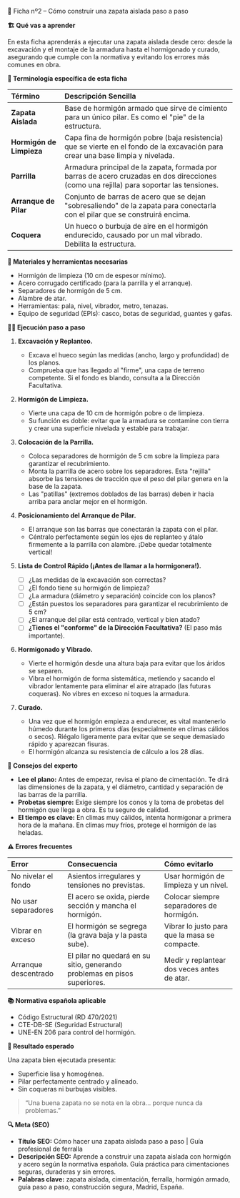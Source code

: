 🧱 Ficha nº2 – Cómo construir una zapata aislada paso a paso

**🏗️ Qué vas a aprender**

En esta ficha aprenderás a ejecutar una zapata aislada desde cero: desde la excavación y el montaje de la armadura hasta el hormigonado y curado, asegurando que cumple con la normativa y evitando los errores más comunes en obra.

**📖 Terminología específica de esta ficha**

| Término | Descripción Sencilla |
| :--- | :--- |
| **Zapata Aislada** | Base de hormigón armado que sirve de cimiento para un único pilar. Es como el "pie" de la estructura. |
| **Hormigón de Limpieza** | Capa fina de hormigón pobre (baja resistencia) que se vierte en el fondo de la excavación para crear una base limpia y nivelada. |
| **Parrilla** | Armadura principal de la zapata, formada por barras de acero cruzadas en dos direcciones (como una rejilla) para soportar las tensiones. |
| **Arranque de Pilar** | Conjunto de barras de acero que se dejan "sobresaliendo" de la zapata para conectarla con el pilar que se construirá encima. |
| **Coquera** | Un hueco o burbuja de aire en el hormigón endurecido, causado por un mal vibrado. Debilita la estructura. |

**🧱 Materiales y herramientas necesarias**

- Hormigón de limpieza (10 cm de espesor mínimo).
- Acero corrugado certificado (para la parrilla y el arranque).
- Separadores de hormigón de 5 cm.
- Alambre de atar.
- Herramientas: pala, nivel, vibrador, metro, tenazas.
- Equipo de seguridad (EPIs): casco, botas de seguridad, guantes y gafas.

**👷‍♂️ Ejecución paso a paso**

1.  **Excavación y Replanteo.**
    - Excava el hueco según las medidas (ancho, largo y profundidad) de los planos.
    - Comprueba que has llegado al "firme", una capa de terreno competente. Si el fondo es blando, consulta a la Dirección Facultativa.

2.  **Hormigón de Limpieza.**
    - Vierte una capa de 10 cm de hormigón pobre o de limpieza.
    - Su función es doble: evitar que la armadura se contamine con tierra y crear una superficie nivelada y estable para trabajar.

3.  **Colocación de la Parrilla.**
    - Coloca separadores de hormigón de 5 cm sobre la limpieza para garantizar el recubrimiento.
    - Monta la parrilla de acero sobre los separadores. Esta "rejilla" absorbe las tensiones de tracción que el peso del pilar genera en la base de la zapata.
    - Las "patillas" (extremos doblados de las barras) deben ir hacia arriba para anclar mejor en el hormigón.

4.  **Posicionamiento del Arranque de Pilar.**
    - El arranque son las barras que conectarán la zapata con el pilar.
    - Céntralo perfectamente según los ejes de replanteo y átalo firmemente a la parrilla con alambre. ¡Debe quedar totalmente vertical!

5.  **Lista de Control Rápido (¡Antes de llamar a la hormigonera!).**
    - [ ] ¿Las medidas de la excavación son correctas?
    - [ ] ¿El fondo tiene su hormigón de limpieza?
    - [ ] ¿La armadura (diámetro y separación) coincide con los planos?
    - [ ] ¿Están puestos los separadores para garantizar el recubrimiento de 5 cm?
    - [ ] ¿El arranque del pilar está centrado, vertical y bien atado?
    - [ ] **¿Tienes el "conforme" de la Dirección Facultativa?** (El paso más importante).

6.  **Hormigonado y Vibrado.**
    - Vierte el hormigón desde una altura baja para evitar que los áridos se separen.
    - Vibra el hormigón de forma sistemática, metiendo y sacando el vibrador lentamente para eliminar el aire atrapado (las futuras coqueras). No vibres en exceso ni toques la armadura.

7.  **Curado.**
    - Una vez que el hormigón empieza a endurecer, es vital mantenerlo húmedo durante los primeros días (especialmente en climas cálidos o secos). Riégalo ligeramente para evitar que se seque demasiado rápido y aparezcan fisuras.
    - El hormigón alcanza su resistencia de cálculo a los 28 días.

**💬 Consejos del experto**

- **Lee el plano:** Antes de empezar, revisa el plano de cimentación. Te dirá las dimensiones de la zapata, y el diámetro, cantidad y separación de las barras de la parrilla.
- **Probetas siempre:** Exige siempre los conos y la toma de probetas del hormigón que llega a obra. Es tu seguro de calidad.
- **El tiempo es clave:** En climas muy cálidos, intenta hormigonar a primera hora de la mañana. En climas muy fríos, protege el hormigón de las heladas.

**⚠️ Errores frecuentes**

| Error | Consecuencia | Cómo evitarlo |
| :--- | :--- | :--- |
| No nivelar el fondo | Asientos irregulares y tensiones no previstas. | Usar hormigón de limpieza y un nivel. |
| No usar separadores | El acero se oxida, pierde sección y mancha el hormigón. | Colocar siempre separadores de hormigón. |
| Vibrar en exceso | El hormigón se segrega (la grava baja y la pasta sube). | Vibrar lo justo para que la masa se compacte. |
| Arranque descentrado | El pilar no quedará en su sitio, generando problemas en pisos superiores. | Medir y replantear dos veces antes de atar. |

**📚 Normativa española aplicable**

- Código Estructural (RD 470/2021)
- CTE-DB-SE (Seguridad Estructural)
- UNE-EN 206 para control del hormigón.

**🎯 Resultado esperado**

Una zapata bien ejecutada presenta:
- Superficie lisa y homogénea.
- Pilar perfectamente centrado y alineado.
- Sin coqueras ni burbujas visibles.

> “Una buena zapata no se nota en la obra… porque nunca da problemas.”

**🔍 Meta (SEO)**

- **Título SEO:** Cómo hacer una zapata aislada paso a paso | Guía profesional de ferralla
- **Descripción SEO:** Aprende a construir una zapata aislada con hormigón y acero según la normativa española. Guía práctica para cimentaciones seguras, duraderas y sin errores.
- **Palabras clave:** zapata aislada, cimentación, ferralla, hormigón armado, guía paso a paso, construcción segura, Madrid, España.